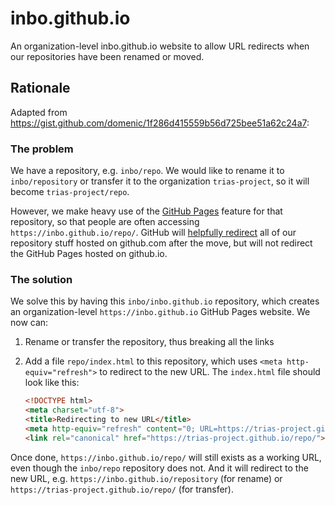 # inbo.github.io

An organization-level inbo.github.io website to allow URL redirects when our repositories have been renamed or moved.

## Rationale

Adapted from https://gist.github.com/domenic/1f286d415559b56d725bee51a62c24a7: 

### The problem

We have a repository, e.g. `inbo/repo`. We would like to rename it to `inbo/repository` or transfer it to the organization `trias-project`, so it will become `trias-project/repo`.

However, we make heavy use of the [GitHub Pages](https://pages.github.com/) feature for that repository, so that people are often accessing `https://inbo.github.io/repo/`. GitHub will [helpfully redirect](https://github.com/blog/1508-repository-redirects-are-here) all of our repository stuff hosted on github.com after the move, but will not redirect the GitHub Pages hosted on github.io.

### The solution

We solve this by having this `inbo/inbo.github.io` repository, which creates an organization-level `https://inbo.github.io` GitHub Pages website. We now can:

1. Rename or transfer the repository, thus breaking all the links
2. Add a file `repo/index.html` to this repository, which uses `<meta http-equiv="refresh">` to redirect to the new URL. The `index.html` file should look like this:

    ```html
    <!DOCTYPE html>
    <meta charset="utf-8">
    <title>Redirecting to new URL</title>
    <meta http-equiv="refresh" content="0; URL=https://trias-project.github.io/repo/">
    <link rel="canonical" href="https://trias-project.github.io/repo/">
    ```

Once done, `https://inbo.github.io/repo/` will still exists as a working URL, even though the `inbo/repo` repository does not. And it will redirect to the new URL, e.g. `https://inbo.github.io/repository` (for rename) or `https://trias-project.github.io/repo/` (for transfer).
